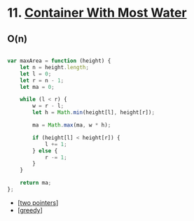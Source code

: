 # 11. [Container With Most Water](https://leetcode.com/problems/container-with-most-water/)

## O(n)

```js

var maxArea = function (height) {
    let n = height.length;
    let l = 0;
    let r = n - 1;
    let ma = 0;

    while (l < r) {
        w = r - l;
        let h = Math.min(height[l], height[r]);

        ma = Math.max(ma, w * h);

        if (height[l] < height[r]) {
            l += 1;
        } else {
            r -= 1;
        }
    }

    return ma;
};


```

- [[two pointers]]
- [[greedy]]



[//begin]: # "Autogenerated link references for markdown compatibility"
[two pointers]: <../../../patterns/two pointers> "two pointers"
[greedy]: ../../../patterns/greedy "greedy"
[//end]: # "Autogenerated link references"